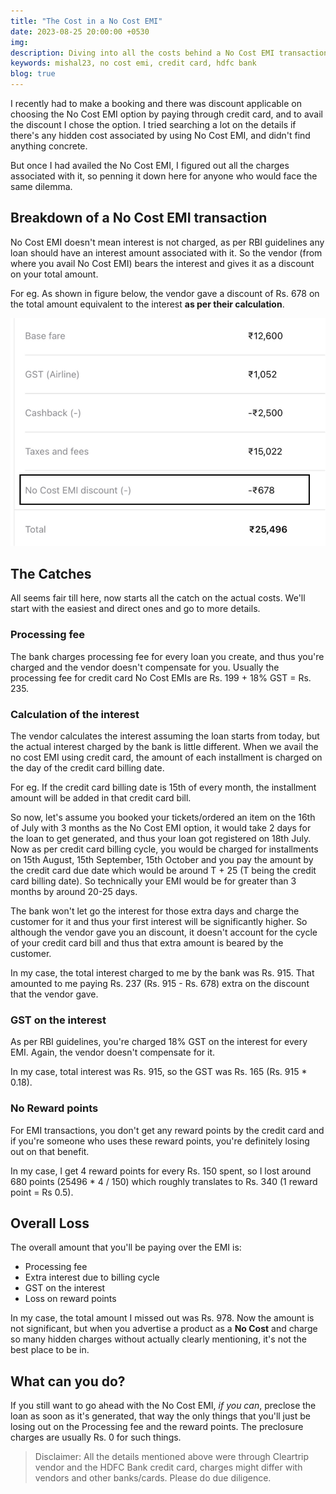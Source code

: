```yaml
---
title: "The Cost in a No Cost EMI"
date: 2023-08-25 20:00:00 +0530
img:
description: Diving into all the costs behind a No Cost EMI transaction through a HDFC Bank Credit Card
keywords: mishal23, no cost emi, credit card, hdfc bank
blog: true
---
```


I recently had to make a booking and there was discount applicable on choosing the No Cost EMI option by paying through credit card, and to avail the discount I chose the option. I tried searching a lot on the details if there's any hidden cost associated by using No Cost EMI, and didn't find anything concrete.

But once I had availed the No Cost EMI, I figured out all the charges associated with it, so penning it down here for anyone who would face the same dilemma.

## Breakdown of a No Cost EMI transaction

No Cost EMI doesn't mean interest is not charged, as per RBI guidelines any loan should have an interest amount associated with it. So the vendor (from where you avail No Cost EMI) bears the interest and gives it as a discount on your total amount.

For eg. As shown in figure below, the vendor gave a discount of Rs. 678 on the total amount equivalent to the interest **as per their calculation**.

![No Cost EMI breakdown](./images/cost_breakdown.png)

## The Catches

All seems fair till here, now starts all the catch on the actual costs. We'll start with the easiest and direct ones and go to more details.

### Processing fee

The bank charges processing fee for every loan you create, and thus you're charged and the vendor doesn't compensate for you. Usually the processing fee for credit card No Cost EMIs are Rs. 199 + 18% GST = Rs. 235.

### Calculation of the interest

The vendor calculates the interest assuming the loan starts from today, but the actual interest charged by the bank is little different. When we avail the no cost EMI using credit card, the amount of each installment is charged on the day of the credit card billing date.

For eg. If the credit card billing date is 15th of every month, the installment amount will be added in that credit card bill.

So now, let's assume you booked your tickets/ordered an item on the 16th of July with 3 months as the No Cost EMI option, it would take 2 days for the loan to get generated, and thus your loan got registered on 18th July. Now as per credit card billing cycle, you would be charged for installments on 15th August, 15th September, 15th October and you pay the amount by the credit card due date which would be around T + 25 (T being the credit card billing date). So technically your EMI would be for greater than 3 months by around 20-25 days.

The bank won't let go the interest for those extra days and charge the customer for it and thus your first interest will be significantly higher. So although the vendor gave you an discount, it doesn't account for the cycle of your credit card bill and thus that extra amount is beared by the customer.

In my case, the total interest charged to me by the bank was Rs. 915. That amounted to me paying Rs. 237 (Rs. 915 - Rs. 678) extra on the discount that the vendor gave.

### GST on the interest

As per RBI guidelines, you're charged 18% GST on the interest for every EMI. Again, the vendor doesn't compensate for it.

In my case, total interest was Rs. 915, so the GST was Rs. 165 (Rs. 915 \* 0.18).

### No Reward points

For EMI transactions, you don't get any reward points by the credit card and if you're someone who uses these reward points, you're definitely losing out on that benefit.

In my case, I get 4 reward points for every Rs. 150 spent, so I lost around 680 points (25496 \* 4 / 150) which roughly translates to Rs. 340 (1 reward point = Rs 0.5).

## Overall Loss

The overall amount that you'll be paying over the EMI is:

- Processing fee
- Extra interest due to billing cycle
- GST on the interest
- Loss on reward points

In my case, the total amount I missed out was Rs. 978. Now the amount is not significant, but when you advertise a product as a **No Cost** and charge so many hidden charges without actually clearly mentioning, it's not the best place to be in.

## What can you do?

If you still want to go ahead with the No Cost EMI, _if you can_, preclose the loan as soon as it's generated, that way the only things that you'll just be losing out on the Processing fee and the reward points. The preclosure charges are usually Rs. 0 for such things.

> Disclaimer:
> All the details mentioned above were through Cleartrip vendor and the HDFC Bank credit card, charges might differ with vendors and other banks/cards. Please do due diligence.
